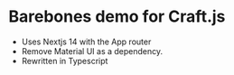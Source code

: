 # Barebones demo for Craft.js
- Uses Nextjs 14 with the App router 
- Remove Material UI as a dependency. 
- Rewritten in Typescript